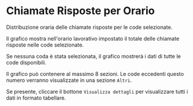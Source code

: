 # Chiamate Risposte per Orario

Distribuzione oraria delle chiamate risposte per le code selezionate.

Il grafico mostra nell'orario lavorativo impostato il totale delle chiamate risposte nelle
code selezionate.

Se nessuna coda è stata selezionata, il grafico mostrerà i dati di tutte le code disponibili.

Il grafico può contenere al massimo 8 sezioni. Le code eccedenti questo numero
verranno visualizzate in una sezione ``Altri``.

Se presente, cliccare il bottone ``Visualizza dettagli`` per visualizzare tutti i dati
in formato tabellare. 
